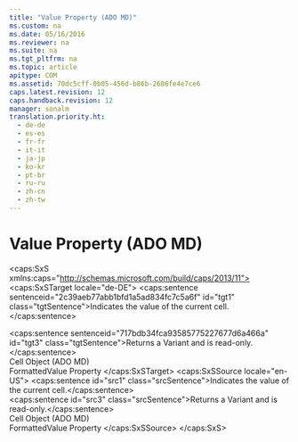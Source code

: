 ```yaml
---
title: "Value Property (ADO MD)"
ms.custom: na
ms.date: 05/16/2016
ms.reviewer: na
ms.suite: na
ms.tgt_pltfrm: na
ms.topic: article
apitype: COM
ms.assetid: 70dc5cff-0b05-456d-b86b-2686fe4e7ce6
caps.latest.revision: 12
caps.handback.revision: 12
manager: sonalm
translation.priority.ht: 
  - de-de
  - es-es
  - fr-fr
  - it-it
  - ja-jp
  - ko-kr
  - pt-br
  - ru-ru
  - zh-cn
  - zh-tw
---
```

# Value Property (ADO MD)
<?xml version="1.0" encoding="utf-8"?>
<caps:SxS xmlns:caps="http://schemas.microsoft.com/build/caps/2013/11">
  <caps:SxSTarget locale="de-DE">
    <developerReferenceWithoutSyntaxDocument xsi:schemaLocation="http://ddue.schemas.microsoft.com/authoring/2003/5 http://dduestorage.blob.core.windows.net/ddueschema/developer.xsd" xmlns="http://ddue.schemas.microsoft.com/authoring/2003/5" xmlns:xlink="http://www.w3.org/1999/xlink" xmlns:xsi="http://www.w3.org/2001/XMLSchema-instance">
      <introduction>
        <para>
          <caps:sentence sentenceid="2c39aeb77abb1bfd1a5ad834fc7c5a6f" id="tgt1" class="tgtSentence">Indicates the value of the current <legacyLink xlink:href="dcc2f044-b785-4a29-9bc5-b673f66eedf9">cell</legacyLink>.</caps:sentence>
        </para>
      </introduction>
      <section>
        <title>
          <caps:sentence sentenceid="4d354fa601a7e22a163f41084b5a0b77" id="tgt2" class="tgtSentence">Return Values</caps:sentence>
        </title>
        <content>
          <para>
            <caps:sentence sentenceid="717bdb34fca93585775227677d6a466a" id="tgt3" class="tgtSentence">Returns a <languageKeyword>Variant</languageKeyword> and is read-only.</caps:sentence>
          </para>
        </content>
      </section>
      <section>
        <title>
          <caps:sentence sentenceid="2f342d3be839cc5b67ae0de7d404b8e6" id="tgt4" class="tgtSentence">Applies To</caps:sentence>
        </title>
        <content>
          <para>
            <link xlink:href="dcc2f044-b785-4a29-9bc5-b673f66eedf9">Cell Object (ADO MD)</link>
          </para>
        </content>
      </section>
      <relatedTopics>
        <link xlink:href="5c06451e-06ec-4da6-9a87-2d043469248a">FormattedValue Property</link>
      </relatedTopics>
    </developerReferenceWithoutSyntaxDocument>
  </caps:SxSTarget>
  <caps:SxSSource locale="en-US">
    <developerReferenceWithoutSyntaxDocument xsi:schemaLocation="http://ddue.schemas.microsoft.com/authoring/2003/5 http://dduestorage.blob.core.windows.net/ddueschema/developer.xsd" xmlns="http://ddue.schemas.microsoft.com/authoring/2003/5" xmlns:xlink="http://www.w3.org/1999/xlink" xmlns:xsi="http://www.w3.org/2001/XMLSchema-instance">
      <introduction>
        <para>
          <caps:sentence id="src1" class="srcSentence">Indicates the value of the current <legacyLink xlink:href="dcc2f044-b785-4a29-9bc5-b673f66eedf9">cell</legacyLink>.</caps:sentence>
        </para>
      </introduction>
      <section>
        <title>
          <caps:sentence id="src2" class="srcSentence">Return Values</caps:sentence>
        </title>
        <content>
          <para>
            <caps:sentence id="src3" class="srcSentence">Returns a <languageKeyword>Variant</languageKeyword> and is read-only.</caps:sentence>
          </para>
        </content>
      </section>
      <section>
        <title>
          <caps:sentence id="src4" class="srcSentence">Applies To</caps:sentence>
        </title>
        <content>
          <para>
            <link xlink:href="dcc2f044-b785-4a29-9bc5-b673f66eedf9">Cell Object (ADO MD)</link>
          </para>
        </content>
      </section>
      <relatedTopics>
        <link xlink:href="5c06451e-06ec-4da6-9a87-2d043469248a">FormattedValue Property</link>
      </relatedTopics>
    </developerReferenceWithoutSyntaxDocument>
  </caps:SxSSource>
</caps:SxS>